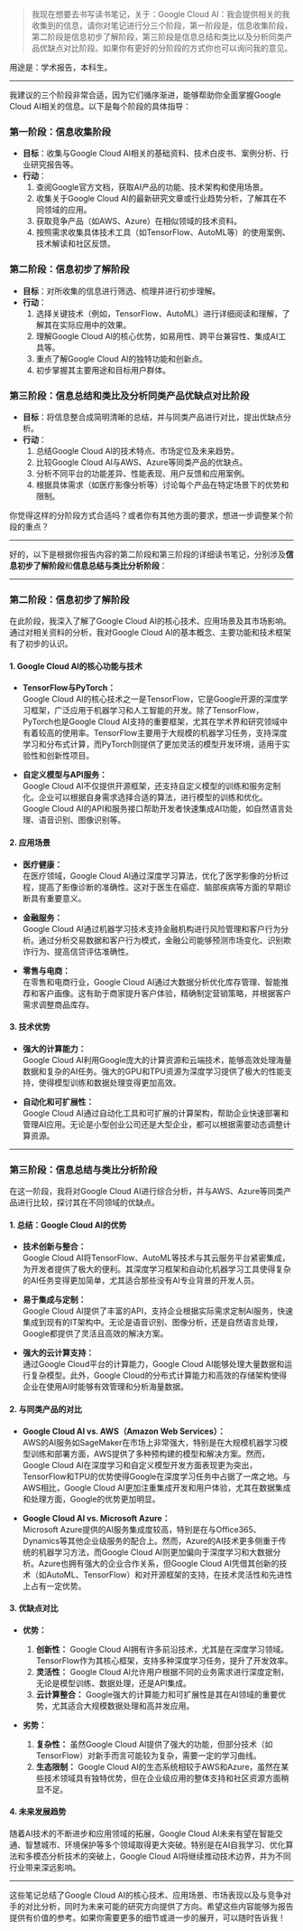 >我现在想要去书写读书笔记，关于：Google Cloud AI：我会提供相关的我收集到的信息，请你对笔记进行分三个阶段，第一阶段是，信息收集阶段，第二阶段是信息初步了解阶段，第三阶段是信息总结和类比以及分析同类产品优缺点对比阶段。如果你有更好的分阶段的方式你也可以询问我的意见。

用途是：学术报告，本科生。


---

我建议的三个阶段非常合适，因为它们循序渐进，能够帮助你全面掌握Google Cloud AI相关的信息。以下是每个阶段的具体指导：

### 第一阶段：信息收集阶段
- **目标**：收集与Google Cloud AI相关的基础资料、技术白皮书、案例分析、行业研究报告等。
- **行动**：
  1. 查阅Google官方文档，获取AI产品的功能、技术架构和使用场景。
  2. 收集关于Google Cloud AI的最新研究文章或行业趋势分析，了解其在不同领域的应用。
  3. 获取竞争产品（如AWS、Azure）在相似领域的技术资料。
  4. 按照需求收集具体技术工具（如TensorFlow、AutoML等）的使用案例、技术解读和社区反馈。

### 第二阶段：信息初步了解阶段
- **目标**：对所收集的信息进行筛选、梳理并进行初步理解。
- **行动**：
  1. 选择关键技术（例如，TensorFlow、AutoML）进行详细阅读和理解，了解其在实际应用中的效果。
  2. 理解Google Cloud AI的核心优势，如易用性、跨平台兼容性、集成AI工具等。
  3. 重点了解Google Cloud AI的独特功能和创新点。
  4. 初步掌握其主要用途和目标用户群体。

### 第三阶段：信息总结和类比及分析同类产品优缺点对比阶段
- **目标**：将信息整合成简明清晰的总结，并与同类产品进行对比，提出优缺点分析。
- **行动**：
  1. 总结Google Cloud AI的技术特点、市场定位及未来趋势。
  2. 比较Google Cloud AI与AWS、Azure等同类产品的优缺点。
  3. 分析不同平台的功能差异、性能表现、用户反馈和应用案例。
  4. 根据具体需求（如医疗影像分析等）讨论每个产品在特定场景下的优势和限制。

你觉得这样的分阶段方式合适吗？或者你有其他方面的要求，想进一步调整某个阶段的重点？

---

好的，以下是根据你报告内容的第二阶段和第三阶段的详细读书笔记，分别涉及**信息初步了解阶段**和**信息总结与类比分析阶段**：

---

### **第二阶段：信息初步了解阶段**  
在此阶段，我深入了解了Google Cloud AI的核心技术、应用场景及其市场影响。通过对相关资料的分析，我对Google Cloud AI的基本概念、主要功能和技术框架有了初步的认识。

#### **1. Google Cloud AI的核心功能与技术**
- **TensorFlow与PyTorch：**  
  Google Cloud AI的核心技术之一是TensorFlow，它是Google开源的深度学习框架，广泛应用于机器学习和人工智能的开发。除了TensorFlow，PyTorch也是Google Cloud AI支持的重要框架，尤其在学术界和研究领域中有着较高的使用率。TensorFlow主要用于大规模的机器学习任务，支持深度学习和分布式计算，而PyTorch则提供了更加灵活的模型开发环境，适用于实验性和创新性项目。
  
- **自定义模型与API服务：**  
  Google Cloud AI不仅提供开源框架，还支持自定义模型的训练和服务定制化。企业可以根据自身需求选择合适的算法，进行模型的训练和优化。Google Cloud AI的API和服务接口帮助开发者快速集成AI功能，如自然语言处理、语音识别、图像识别等。

#### **2. 应用场景**
- **医疗健康：**  
  在医疗领域，Google Cloud AI通过深度学习算法，优化了医学影像的分析过程，提高了影像诊断的准确性。这对于医生在癌症、脑部疾病等方面的早期诊断具有重要意义。
  
- **金融服务：**  
  Google Cloud AI通过机器学习技术支持金融机构进行风险管理和客户行为分析。通过分析交易数据和客户行为模式，金融公司能够预测市场变化、识别欺诈行为、提高信贷评估准确性。

- **零售与电商：**  
  在零售和电商行业，Google Cloud AI通过大数据分析优化库存管理、智能推荐和客户画像。这有助于商家提升客户体验，精确制定营销策略，并根据客户需求调整商品库存。

#### **3. 技术优势**
- **强大的计算能力：**  
  Google Cloud AI利用Google庞大的计算资源和云端技术，能够高效处理海量数据和复杂的AI任务。强大的GPU和TPU资源为深度学习提供了极大的性能支持，使得模型训练和数据处理变得更加高效。
  
- **自动化和可扩展性：**  
  Google Cloud AI通过自动化工具和可扩展的计算架构，帮助企业快速部署和管理AI应用。无论是小型创业公司还是大型企业，都可以根据需要动态调整计算资源。

---

### **第三阶段：信息总结与类比分析阶段**

在这一阶段，我将对Google Cloud AI进行综合分析，并与AWS、Azure等同类产品进行比较，探讨其在不同领域的优缺点。

#### **1. 总结：Google Cloud AI的优势**
- **技术创新与整合：**  
  Google Cloud AI将TensorFlow、AutoML等技术与其云服务平台紧密集成，为开发者提供了极大的便利。其深度学习框架和自动化机器学习工具使得复杂的AI任务变得更加简单，尤其适合那些没有AI专业背景的开发人员。
  
- **易于集成与定制：**  
  Google Cloud AI提供了丰富的API，支持企业根据实际需求定制AI服务，快速集成到现有的IT架构中。无论是语音识别、图像分析，还是自然语言处理，Google都提供了灵活且高效的解决方案。

- **强大的云计算支持：**  
  通过Google Cloud平台的计算能力，Google Cloud AI能够处理大量数据和运行复杂模型。此外，Google Cloud的分布式计算能力和高效的存储架构使得企业在使用AI时能够有效管理和分析海量数据。

#### **2. 与同类产品的对比**
- **Google Cloud AI vs. AWS（Amazon Web Services）：**  
  AWS的AI服务如SageMaker在市场上非常强大，特别是在大规模机器学习模型训练和部署方面，AWS提供了多种预构建的模型和解决方案。然而，Google Cloud AI在深度学习和自定义模型开发方面表现更为突出，TensorFlow和TPU的优势使得Google在深度学习任务中占据了一席之地。与AWS相比，Google Cloud AI更加注重集成开发和用户体验，尤其在数据集成和处理方面，Google的优势更加明显。

- **Google Cloud AI vs. Microsoft Azure：**  
  Microsoft Azure提供的AI服务集成度较高，特别是在与Office365、Dynamics等其他企业级服务的配合上。然而，Azure的AI技术更多侧重于传统的机器学习方法，而Google Cloud AI则更加偏向于深度学习和大数据分析。Azure也拥有强大的企业合作关系，但Google Cloud AI凭借其创新的技术（如AutoML、TensorFlow）和对开源框架的支持，在技术灵活性和先进性上占有一定优势。

#### **3. 优缺点对比**
- **优势：**
  1. **创新性：** Google Cloud AI拥有许多前沿技术，尤其是在深度学习领域。TensorFlow作为其核心框架，支持多种深度学习任务，提升了开发效率。
  2. **灵活性：** Google Cloud AI允许用户根据不同的业务需求进行深度定制，无论是模型训练、数据处理，还是API集成。
  3. **云计算整合：** Google强大的计算能力和可扩展性是其在AI领域的重要优势，尤其适合大规模数据处理和高并发应用。

- **劣势：**
  1. **复杂性：** 虽然Google Cloud AI提供了强大的功能，但部分技术（如TensorFlow）对新手而言可能较为复杂，需要一定的学习曲线。
  2. **生态限制：** Google Cloud AI的生态系统相较于AWS和Azure，虽然在某些技术领域具有独特优势，但在企业级应用的整体支持和社区资源方面稍显不足。

#### **4. 未来发展趋势**
随着AI技术的不断进步和应用领域的拓展，Google Cloud AI未来有望在智能交通、智慧城市、环境保护等多个领域取得更大突破。特别是在AI自我学习、优化算法和多模态分析技术的突破上，Google Cloud AI将继续推动技术边界，并为不同行业带来深远影响。

---

这些笔记总结了Google Cloud AI的核心技术、应用场景、市场表现以及与竞争对手的对比分析，同时为未来可能的研究方向提供了方向。希望这些内容能够为报告提供有价值的参考。如果你需要更多的细节或进一步的展开，可以随时告诉我！